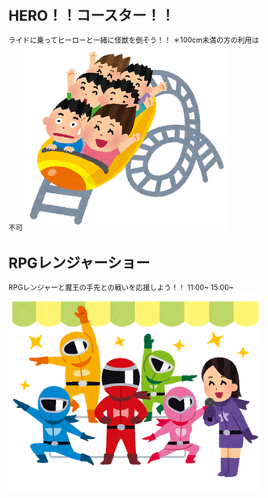 #  HERO！！コースター！！
ライドに乗ってヒーローと一緒に怪獣を倒そう！！
＊100cm未満の方の利用は不可
![桜](rollercoaster.png) 

# RPGレンジャーショー
RPGレンジャーと魔王の手先との戦いを応援しよう！！
11:00~  15:00~
![桜](ranger_hero_show.png)
